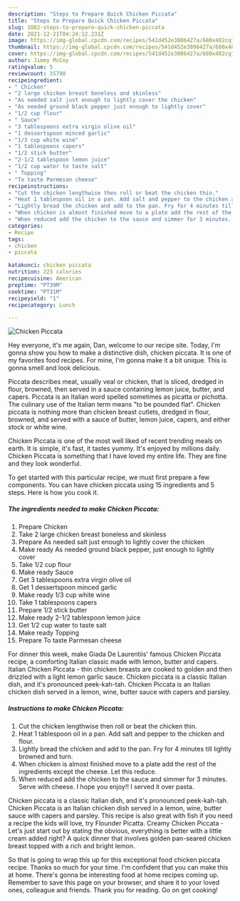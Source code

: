 ```yaml
---
description: "Steps to Prepare Quick Chicken Piccata"
title: "Steps to Prepare Quick Chicken Piccata"
slug: 1082-steps-to-prepare-quick-chicken-piccata
date: 2021-12-21T04:24:12.231Z
image: https://img-global.cpcdn.com/recipes/541d452e3806427a/680x482cq70/chicken-piccata-recipe-main-photo.jpg
thumbnail: https://img-global.cpcdn.com/recipes/541d452e3806427a/680x482cq70/chicken-piccata-recipe-main-photo.jpg
cover: https://img-global.cpcdn.com/recipes/541d452e3806427a/680x482cq70/chicken-piccata-recipe-main-photo.jpg
author: Jimmy McCoy
ratingvalue: 5
reviewcount: 35790
recipeingredient:
- " Chicken"
- "2 large chicken breast boneless and skinless"
- "As needed salt just enough to lightly cover the chicken"
- "As needed ground black pepper just enough to lightly cover"
- "1/2 cup flour"
- " Sauce"
- "3 tablespoons extra virgin olive oil"
- "1 dessertspoon minced garlic"
- "1/3 cup white wine"
- "1 tablespoons capers"
- "1/2 stick butter"
- "2-1/2 tablespoon lemon juice"
- "1/2 cup water to taste salt"
- " Topping"
- "To taste Parmesan cheese"
recipeinstructions:
- "Cut the chicken lengthwise then roll or beat the chicken thin."
- "Heat 1 tablespoon oil in a pan. Add salt and pepper to the chicken and flour."
- "Lightly bread the chicken and add to the pan. Fry for 4 minutes till lightly browned and turn."
- "When chicken is almost finished move to a plate add the rest of the ingredients except the cheese. Let this reduce."
- "When reduced add the chicken to the sauce and simmer for 3 minutes. Serve with cheese. I hope you enjoy!! I served it over pasta."
categories:
- Recipe
tags:
- chicken
- piccata

katakunci: chicken piccata 
nutrition: 223 calories
recipecuisine: American
preptime: "PT39M"
cooktime: "PT31M"
recipeyield: "1"
recipecategory: Lunch

---
```



![Chicken Piccata](https://img-global.cpcdn.com/recipes/541d452e3806427a/680x482cq70/chicken-piccata-recipe-main-photo.jpg)

Hey everyone, it's me again, Dan, welcome to our recipe site. Today, I'm gonna show you how to make a distinctive dish, chicken piccata. It is one of my favorites food recipes. For mine, I'm gonna make it a bit unique. This is gonna smell and look delicious.

Piccata describes meat, usually veal or chicken, that is sliced, dredged in flour, browned, then served in a sauce containing lemon juice, butter, and capers. Piccata is an Italian word spelled sometimes as picatta or pichotta. The culinary use of the Italian term means &#34;to be pounded flat&#34;. Chicken piccata is nothing more than chicken breast cutlets, dredged in flour, browned, and served with a sauce of butter, lemon juice, capers, and either stock or white wine.

Chicken Piccata is one of the most well liked of recent trending meals on earth. It is simple, it's fast, it tastes yummy. It's enjoyed by millions daily. Chicken Piccata is something that I have loved my entire life. They are fine and they look wonderful.


To get started with this particular recipe, we must first prepare a few components. You can have chicken piccata using 15 ingredients and 5 steps. Here is how you cook it.

<!--inarticleads1-->

##### The ingredients needed to make Chicken Piccata:

1. Prepare  Chicken
1. Take 2 large chicken breast boneless and skinless
1. Prepare As needed salt just enough to lightly cover the chicken
1. Make ready As needed ground black pepper, just enough to lightly cover
1. Take 1/2 cup flour
1. Make ready  Sauce
1. Get 3 tablespoons extra virgin olive oil
1. Get 1 dessertspoon minced garlic
1. Make ready 1/3 cup white wine
1. Take 1 tablespoons capers
1. Prepare 1/2 stick butter
1. Make ready 2-1/2 tablespoon lemon juice
1. Get 1/2 cup water to taste salt
1. Make ready  Topping
1. Prepare To taste Parmesan cheese


For dinner this week, make Giada De Laurentiis&#39; famous Chicken Piccata recipe, a comforting Italian classic made with lemon, butter and capers. Italian Chicken Piccata - thin chicken breasts are cooked to golden and then drizzled with a light lemon garlic sauce. Chicken piccata is a classic Italian dish, and it&#39;s pronounced peek-kah-tah. Chicken Piccata is an Italian chicken dish served in a lemon, wine, butter sauce with capers and parsley. 

<!--inarticleads2-->

##### Instructions to make Chicken Piccata:

1. Cut the chicken lengthwise then roll or beat the chicken thin.
1. Heat 1 tablespoon oil in a pan. Add salt and pepper to the chicken and flour.
1. Lightly bread the chicken and add to the pan. Fry for 4 minutes till lightly browned and turn.
1. When chicken is almost finished move to a plate add the rest of the ingredients except the cheese. Let this reduce.
1. When reduced add the chicken to the sauce and simmer for 3 minutes. Serve with cheese. I hope you enjoy!! I served it over pasta.


Chicken piccata is a classic Italian dish, and it&#39;s pronounced peek-kah-tah. Chicken Piccata is an Italian chicken dish served in a lemon, wine, butter sauce with capers and parsley. This recipe is also great with fish if you need a recipe the kids will love, try Flounder Picatta. Creamy Chicken Piccata - Let&#39;s just start out by stating the obvious, everything is better with a little cream added right? A quick dinner that involves golden pan-seared chicken breast topped with a rich and bright lemon. 

So that is going to wrap this up for this exceptional food chicken piccata recipe. Thanks so much for your time. I'm confident that you can make this at home. There's gonna be interesting food at home recipes coming up. Remember to save this page on your browser, and share it to your loved ones, colleague and friends. Thank you for reading. Go on get cooking!
